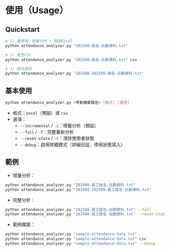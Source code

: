 # 使用（Usage）

## Quickstart
```bash
# 1) 最常用：增量分析 + 預設Excel
python attendance_analyzer.py "202508-姓名-出勤資料.txt"

# 2) 產生CSV
python attendance_analyzer.py "202508-姓名-出勤資料.txt" csv

# 3) 跨月資料
python attendance_analyzer.py "202508-202509-姓名-出勤資料.txt"
```

## 基本使用
```bash
python attendance_analyzer.py <考勤檔案路徑> [格式] [選項]
```
- 格式：`excel`（預設）或 `csv`
- 選項：
  - `--incremental` / `-i`：增量分析（預設）
  - `--full` / `-f`：完整重新分析
  - `--reset-state` / `-r`：清除使用者狀態
  - `--debug`：啟用除錯模式（詳細日誌、停用狀態寫入）

## 範例
- 增量分析：
```bash
python attendance_analyzer.py "202508-員工姓名-出勤資料.txt"
python attendance_analyzer.py "202508-202509-員工姓名-出勤資料.txt"
```
- 完整分析：
```bash
python attendance_analyzer.py "202508-員工姓名-出勤資料.txt" --full
python attendance_analyzer.py "202508-員工姓名-出勤資料.txt" --reset-state
```
- 範例檔案：
```bash
python attendance_analyzer.py "sample-attendance-data.txt"
python attendance_analyzer.py "sample-attendance-data.txt" csv
python attendance_analyzer.py "sample-attendance-data.txt" --debug
```


